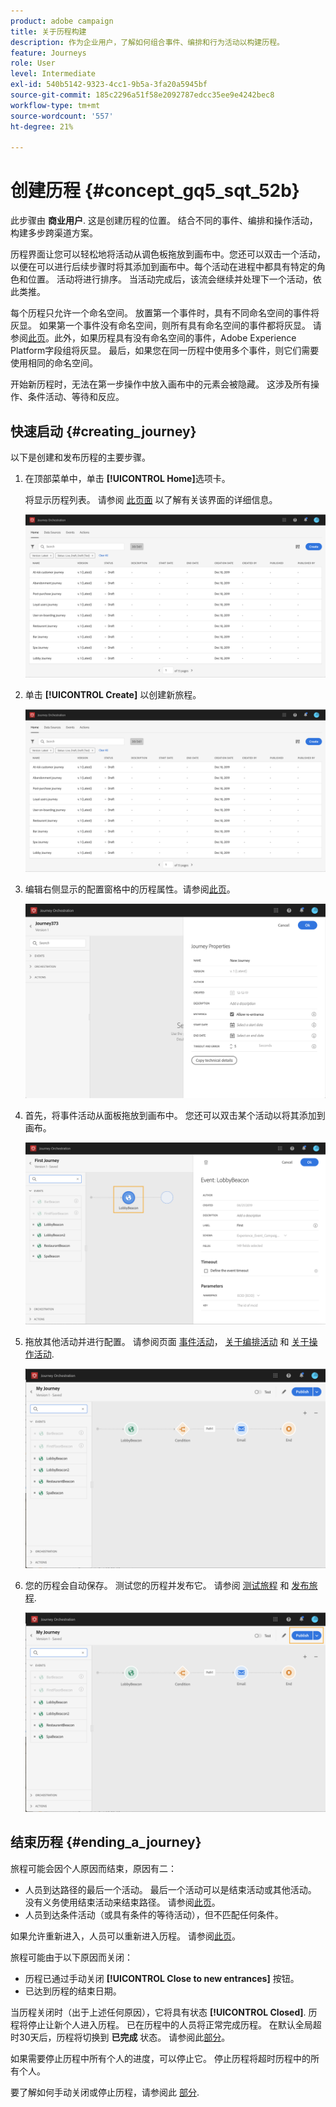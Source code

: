 ```yaml
---
product: adobe campaign
title: 关于历程构建
description: 作为企业用户，了解如何组合事件、编排和行为活动以构建历程。
feature: Journeys
role: User
level: Intermediate
exl-id: 540b5142-9323-4cc1-9b5a-3fa20a5945bf
source-git-commit: 185c2296a51f58e2092787edcc35ee9e4242bec8
workflow-type: tm+mt
source-wordcount: '557'
ht-degree: 21%

---
```


# 创建历程 {#concept_gq5_sqt_52b}

此步骤由 **商业用户**. 这是创建历程的位置。 结合不同的事件、编排和操作活动，构建多步跨渠道方案。

历程界面让您可以轻松地将活动从调色板拖放到画布中。您还可以双击一个活动，以便在可以进行后续步骤时将其添加到画布中。每个活动在进程中都具有特定的角色和位置。 活动将进行排序。 当活动完成后，该流会继续并处理下一个活动，依此类推。

每个历程只允许一个命名空间。 放置第一个事件时，具有不同命名空间的事件将灰显。 如果第一个事件没有命名空间，则所有具有命名空间的事件都将灰显。 请参阅[此页](../event/selecting-the-namespace.md)。此外，如果历程具有没有命名空间的事件，Adobe Experience Platform字段组将灰显。 最后，如果您在同一历程中使用多个事件，则它们需要使用相同的命名空间。

开始新历程时，无法在第一步操作中放入画布中的元素会被隐藏。 这涉及所有操作、条件活动、等待和反应。

## 快速启动 {#creating_journey}

以下是创建和发布历程的主要步骤。

1. 在顶部菜单中，单击 **[!UICONTROL Home]**&#x200B;选项卡。

   将显示历程列表。 请参阅 [此页面](../building-journeys/using-the-journey-designer.md) 以了解有关该界面的详细信息。

   ![](../assets/journey30.png)

1. 单击 **[!UICONTROL Create]** 以创建新旅程。

   ![](../assets/journey31.png)

1. 编辑右侧显示的配置窗格中的历程属性。请参阅[此页](../building-journeys/changing-properties.md)。

   ![](../assets/journey32.png)

1. 首先，将事件活动从面板拖放到画布中。 您还可以双击某个活动以将其添加到画布。

   ![](../assets/journey33.png)

1. 拖放其他活动并进行配置。 请参阅页面 [事件活动](../building-journeys/event-activities.md)， [关于编排活动](../building-journeys/about-orchestration-activities.md) 和 [关于操作活动](../building-journeys/about-action-activities.md).

   ![](../assets/journey34.png)

1. 您的历程会自动保存。 测试您的历程并发布它。 请参阅 [测试旅程](../building-journeys/testing-the-journey.md) 和 [发布旅程](../building-journeys/publishing-the-journey.md).

   ![](../assets/journey36.png)

## 结束历程 {#ending_a_journey}

旅程可能会因个人原因而结束，原因有二：

* 人员到达路径的最后一个活动。 最后一个活动可以是结束活动或其他活动。 没有义务使用结束活动来结束路径。 请参阅[此页](../building-journeys/end-activity.md)。
* 人员到达条件活动（或具有条件的等待活动），但不匹配任何条件。

如果允许重新进入，人员可以重新进入历程。 请参阅[此页](../building-journeys/changing-properties.md)。

旅程可能由于以下原因而关闭：

* 历程已通过手动关闭 **[!UICONTROL Close to new entrances]** 按钮。
* 已达到历程的结束日期。

当历程关闭时（出于上述任何原因），它将具有状态 **[!UICONTROL Closed]**. 历程将停止让新个人进入历程。 已在历程中的人员将正常完成历程。 在默认全局超时30天后，历程将切换到 **已完成** 状态。 请参阅此[部分](../building-journeys/changing-properties.md#entrance)。

如果需要停止历程中所有个人的进度，可以停止它。 停止历程将超时历程中的所有个人。

要了解如何手动关闭或停止历程，请参阅此 [部分](../building-journeys/terminating-a-journey.md).
